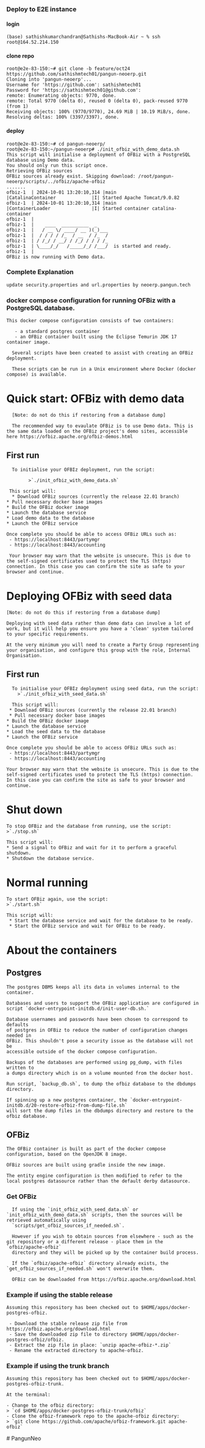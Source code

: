 ### Deploy to E2E instance
#### login 
    (base) sathishkumarchandran@Sathishs-MacBook-Air ~ % ssh root@164.52.214.150

#### clone repo
    root@e2e-83-150:~# git clone -b feature/oct24 https://github.com/sathishmtech01/pangun-neoerp.git
    Cloning into 'pangun-neoerp'...
    Username for 'https://github.com': sathishmtech01
    Password for 'https://sathishmtech01@github.com':
    remote: Enumerating objects: 9770, done.
    remote: Total 9770 (delta 0), reused 0 (delta 0), pack-reused 9770 (from 1)
    Receiving objects: 100% (9770/9770), 24.69 MiB | 10.19 MiB/s, done.
    Resolving deltas: 100% (3397/3397), done.
#### deploy
    root@e2e-83-150:~# cd pangun-neoerp/
    root@e2e-83-150:~/pangun-neoerp# ./init_ofbiz_with_demo_data.sh
    This script will initialise a deployment of OFBiz with a PostgreSQL database using Demo data.
    You should only run this script once.
    Retrieving OFBiz sources
    OFBiz sources already exist. Skipping download: /root/pangun-neoerp/scripts/../ofbiz/apache-ofbiz
    .......
    ofbiz-1  | 2024-10-01 13:20:10,314 |main                 |CatalinaContainer             |I| Started Apache Tomcat/9.0.82
    ofbiz-1  | 2024-10-01 13:20:10,314 |main                 |ContainerLoader               |I| Started container catalina-container
    ofbiz-1  |
    ofbiz-1  |    ____  __________  _
    ofbiz-1  |   / __ \/ ____/ __ )(_)___
    ofbiz-1  |  / / / / /_  / __  / /_  /
    ofbiz-1  | / /_/ / __/ / /_/ / / / /_
    ofbiz-1  | \____/_/   /_____/_/ /___/  is started and ready.
    ofbiz-1  |
    OFBiz is now running with Demo data.
  
### Complete Explanation
    update security.properties and url.properties by neoerp.pangun.tech
### docker compose configuration for running OFBiz with a PostgreSQL database.
    
    This docker compose configuration consists of two containers:

       - a standard postgres container
       - an OFBiz container built using the Eclipse Temurin JDK 17 container image.

      Several scripts have been created to assist with creating an OFBiz deployment.
      
      These scripts can be run in a Unix environment where Docker (docker compose) is available.

# Quick start: OFBiz with demo data

      [Note: do not do this if restoring from a database dump]
      
      The recommended way to evaulate OFBiz is to use Demo data. This is the same data loaded on the OFBiz project's demo sites, accessible here https://ofbiz.apache.org/ofbiz-demos.html

## First run
      
      To initialise your OFBIz deployment, run the script:
          
            >`./init_ofbiz_with_demo_data.sh`

     This script will:
      * Download OFBiz sources (currently the release 22.01 branch)
    * Pull necessary docker base images
    * Build the OFBiz docker image
    * Launch the database service
    * Load demo data to the database
    * Launch the OFBiz service

    Once complete you should be able to access OFBiz URLs such as:
     - https://localhost:8443/partymgr
     - https://localhost:8443/accounting

     Your browser may warn that the website is unsecure. This is due to the self-signed certificates used to protect the TLS (https) connection. In this case you can confirm the site as safe to your browser and continue.


# Deploying OFBiz with seed data

    [Note: do not do this if restoring from a database dump]
    
    Deploying with seed data rather than demo data can involve a lot of work, but it will help you ensure you have a 'clean' system tailored to your specific requirements.
    
    At the very minimum you will need to create a Party Group representing your organisation, and configure this group with the role, Internal Organisation.

## First run

      To initialise your OFBIz deployment using seed data, run the script:
        >`./init_ofbiz_with_seed_data.sh`

      This script will:
     * Download OFBiz sources (currently the release 22.01 branch)
     * Pull necessary docker base images
    * Build the OFBiz docker image
    * Launch the database service
    * Load the seed data to the database
    * Launch the OFBiz service

    Once complete you should be able to access OFBiz URLs such as:
     - https://localhost:8443/partymgr
     - https://localhost:8443/accounting

    Your browser may warn that the website is unsecure. This is due to the self-signed certificates used to protect the TLS (https) connection. In this case you can confirm the site as safe to your browser and continue.

# Shut down

    To stop OFBiz and the database from running, use the script:
    >`./stop.sh`

    This script will:
    * Send a signal to OFBiz and wait for it to perform a graceful shutdown.
    * Shutdown the database service.

# Normal running

    To start OFBiz again, use the script:
    >`./start.sh`

    This script will:
     * Start the database service and wait for the database to be ready.
     * Start the OFBiz service and wait for OFBiz to be ready.

# About the containers

## Postgres

    The postgres DBMS keeps all its data in volumes internal to the container.
    
    Databases and users to support the OFBiz application are configured in script `docker-entrypoint-initdb.d/init-user-db.sh.`
    
    Database usernames and passwords have been chosen to correspond to defaults
    of postgres in OFBiz to reduce the number of configuration changes needed in
    OFBiz. This shouldn't pose a security issue as the database will not be
    accessible outside of the docker compose configuration.
    
    Backups of the databases are performed using pg_dump, with files written to
    a dumps directory which is on a volume mounted from the docker host.
    
    Run script, `backup_db.sh`, to dump the ofbiz database to the dbdumps directory.
    
    If spinning up a new postgres container, the `docker-entrypoint-initdb.d/20-restore-ofbiz-from-dump-file.sh`
    will sort the dump files in the dbdumps directory and restore to the ofbiz database.

## OFBiz

    The OFBiz container is built as part of the docker compose configuration, based on the OpenJDK 8 image.
    
    OFBiz sources are built using gradle inside the new image.
    
    The entity engine configuration is then modified to refer to the
    local postgres datasource rather than the default derby datasource.

### Get OFBiz

      If using the `init_ofbiz_with_seed_data.sh` or `init_ofbiz_with_demo_data.sh` scripts, then the sources will be retrieved automatically using
      `scripts/get_ofbiz_sources_if_needed.sh`.
      
      However if you wish to obtain sources from elsewhere - such as the git repository or a different release - place them in the `ofbiz/apache-ofbiz`
      directory and they will be picked up by the container build process.
      
      If the `ofbiz/apache-ofbiz` directory already exists, the `get_ofbiz_sources_if_needed.sh` won't overwrite them. 
      
      OFBiz can be downloaded from https://ofbiz.apache.org/download.html

### Example if using the stable release

    Assuming this repository has been checked out to $HOME/apps/docker-postgres-ofbiz.

     - Download the stable release zip file from https://ofbiz.apache.org/download.html
     - Save the downloaded zip file to directory $HOME/apps/docker-postgres-ofbiz/ofbiz.
     - Extract the zip file in place: `unzip apache-ofbiz-*.zip`
     - Rename the extracted directory to apache-ofbiz.

### Example if using the trunk branch

    Assuming this repository has been checked out to $HOME/apps/docker-postgres-ofbiz-trunk.
    
    At the terminal:

    - Change to the ofbiz directory: 
    > `cd $HOME/apps/docker-postgres-ofbiz-trunk/ofbiz`
    - Clone the ofbiz-framework repo to the apache-ofbiz directory:
    > `git clone https://github.com/apache/ofbiz-framework.git apache-ofbiz`
#   P a n g u n N e o  
 